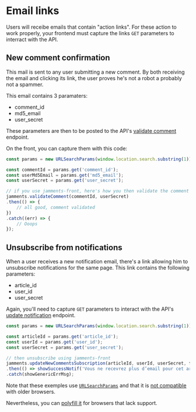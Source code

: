 # Email links
Users will receibe emails that contain "action links". For these action to work properly, your frontend must capture the links `GET` parameters to interract with the API.

## New comment confirmation
This mail is sent to any user submitting a new comment. By both receiving the email and clicking its link, the user proves he's not a robot a probably not a spammer.

This email contains 3 paramaters:
* comment_id
* md5_email
* user_secret

These parameters are then to be posted to the API's [validate comment](https://buzut.github.io/jamments/api/#api-Comments-validateComment) endpoint.

On the front, you can capture them with this code:

```javascript
const params = new URLSearchParams(window.location.search.substring(1));

const commentId = params.get('comment_id');
const userMd5Email = params.get('md5_email');
const userSecret = params.get('user_secret');

// if you use jamments-front, here's how you then validate the comment
jamments.validateComment(commentId, userSecret)
.then(() => {
    // all good, comment validated
})
.catch((err) => {
    // Ooops    
});
```

## Unsubscribe from notifications
When a user receives a new notification email, there's a link allowing him to unsubscribe notifications for the same page. This link contains the following parameters:
* article_id
* user_id
* user_secret

Again, you'll need to capture `GET` parameters to interact with the API's [update notification](https://buzut.github.io/jamments/api/#api-Notifications-updateNotification) endpoint.

```javascript
const params = new URLSearchParams(window.location.search.substring(1));

const articleId = params.get('article_id');
const userId = params.get('user_id');
const userSecret = params.get('user_secret');

// then unsubscribe using jamments-front
jamments.updateNewCommentsSubscription(articleId, userId, userSecret, false)
.then(() => showSuccessNotif('Vous ne recevrez plus d’email pour cet article'))
.catch(showGenericErrMsg);
```

Note that these exemples use [`URLSearchParams`](https://developer.mozilla.org/en-US/docs/Web/API/URLSearchParams) and that it is [not compatible](https://www.caniuse.com/#feat=urlsearchparams) with older browsers.

Nevertheless, you can [polyfill it](https://www.npmjs.com/package/url-search-params-polyfill) for browsers that lack support.
